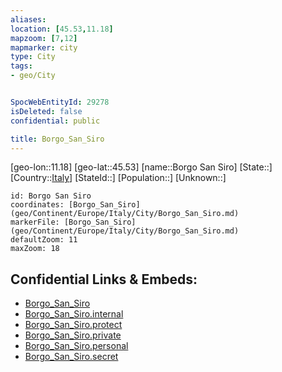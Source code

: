 ```yaml
---
aliases: 
location: [45.53,11.18]
mapzoom: [7,12] 
mapmarker: city 
type: City
tags:
- geo/City


SpocWebEntityId: 29278
isDeleted: false
confidential: public

title: Borgo_San_Siro
---
```

[geo-lon::11.18]
[geo-lat::45.53]
[name::Borgo San Siro]
[State::]
[Country::[Italy](geo/Continent/Europe/Italy.md)]
[StateId::]
[Population::]
[Unknown::]


```leaflet
id: Borgo San Siro
coordinates: [Borgo_San_Siro](geo/Continent/Europe/Italy/City/Borgo_San_Siro.md)
markerFile: [Borgo_San_Siro](geo/Continent/Europe/Italy/City/Borgo_San_Siro.md)
defaultZoom: 11 
maxZoom: 18
```


## Confidential Links & Embeds: 
- [Borgo_San_Siro](../../../../../../_public/geo/Continent/Europe/Italy/City/Borgo_San_Siro.md) 
- [Borgo_San_Siro.internal](../../../../../../_internal/geo/Continent/Europe/Italy/City/Borgo_San_Siro.internal.md) 
- [Borgo_San_Siro.protect](../../../../../../_protect/geo/Continent/Europe/Italy/City/Borgo_San_Siro.protect.md) 
- [Borgo_San_Siro.private](../../../../../../_private/geo/Continent/Europe/Italy/City/Borgo_San_Siro.private.md) 
- [Borgo_San_Siro.personal](../../../../../../_personal/geo/Continent/Europe/Italy/City/Borgo_San_Siro.personal.md) 
- [Borgo_San_Siro.secret](../../../../../../_secret/geo/Continent/Europe/Italy/City/Borgo_San_Siro.secret.md) 
